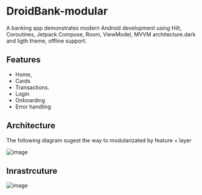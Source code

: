 # DroidBank-modular

A banking app demonstrates modern Android development using Hilt, Coroutines, Jetpack Compose, Room, ViewModel, MVVM architecture.dark and ligth theme, offline support.

## Features
* Home,
* Cards
* Transactions.
* Login
* Onboarding
* Error handling

## Architecture

The following diagram sugest the way to modularizated by feature + layer


![image](https://github.com/sebacipolat/DroidBank-modular/assets/1523404/a3b72049-d307-4d5b-9419-65505f56dda0)

## Inrastrcuture


![image](https://github.com/sebacipolat/DroidBank-modular/assets/1523404/85bbfce8-8a97-402d-8f61-d73fd89b147f)
